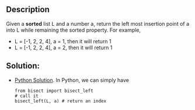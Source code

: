 ## Description
Given a **sorted** list L and a number a, return the left most insertion
point of a into L while remaining the sorted property. For example,
- L = [-1, 2, 2, 4], a = 1, then it will return 1
- L = [-1, 2, 2, 4], a = 2, then it will return 1

## Solution:
- [Python Solution](bisect_left.py). In Python, we can simply 
have
  ```
  from bisect import bisect_left
  # call it
  bisect_left(L, a) # return an index
  ```

